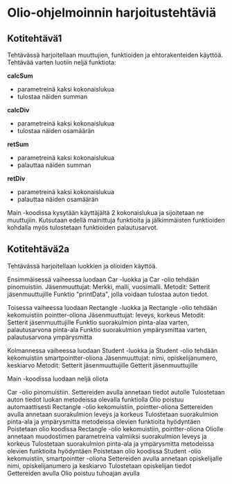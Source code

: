 # Olio-ohjelmoinnin harjoitustehtäviä

## Kotitehtävä1

Tehtävässä harjoitellaan muuttujien, funktioiden ja ehtorakenteiden käyttöä.
Tehtävää varten luotiin neljä funktiota:

**calcSum**

- parametreinä kaksi kokonaislukua
- tulostaa näiden summan

**calcDiv**

- parametreinä kaksi kokonaislukua
- tulostaa näiden osamäärän

**retSum**

- parametreinä kaksi kokonaislukua
- palauttaa näiden summan
    
**retDiv**

- parametreinä kaksi kokonaislukua
- palauttaa näiden osamäärän

Main -koodissa kysytään käyttäjältä 2 kokonaislukua ja sijoitetaan ne muuttujiin.
Kutsutaan edellä mainittuja funktioita ja jälkimmäisten funktioiden kohdalla myös tulostetaan funktioiden palautusarvot.

## Kotitehtävä2a

Tehtävässä harjoitellaan luokkien ja olioiden käyttöä.

Ensimmäisessä vaiheessa luodaan Car -luokka ja Car -olio tehdään pinomuistiin.
Jäsenmuuttujat:
    Merkki, malli, vuosimalli.
Metodit:
    Setterit jäsenmuuttujille
    Funktio "printData", jolla voidaan tulostaa auton tiedot.

Toisessa vaiheessa luodaan Rectangle -luokka ja Rectangle -olio tehdään kekomuistiin pointter-oliona
Jäsenmuuttujat:
    leveys, korkeus
Metodit:
    Setterit jäsenmuuttujille
    Funktio suorakulmion pinta-alaa varten, palautusarvona pinta-ala
    Funktio suorakulmion ympärysmittaa varten, palautusarvona ympärysmitta

Kolmannessa vaiheessa luodaan Student -luokka ja Student -olio tehdään kekomuistiin smartpointter-oliona
Jäsenmuuttujat:
    nimi, opiskelijanumero, keskiarvo
Metodit:
    Setterit jäsenmuuttujille
    Getterit jäsenmuuttujille

Main -koodissa luodaan neljä oliota

Car -olio pinomuistiin.
    Settereiden avulla annetaan tiedot autolle
    Tulostetaan auton tiedot luokan metodeissa olevalla funktiolla
    Olio poistuu automaattisesti
Rectangle -olio kekomuistiin, pointter-oliona
    Settereiden avulla annetaan suorakulmion leveys ja korkeus
    Tulostetaan suorakulmion pinta-ala ja ympärysmitta metodeissa olevien funktioita hyödyntäen
    Poistetaan olio koodissa
Rectangle -olio kekomuistiin, pointter-oliona
    Oliolle annetaan muodostimen parametreina valmiiksi suorakulmion leveys ja korkeus
    Tulostetaan suorakulmion pinta-ala ja ympärysmitta metodeissa olevien funktioita hyödyntäen
    Poistetaan olio koodissa
Student -olio kekomuistiin, smartpointter -oliona
    Settereiden avulla annetaan opiskelijalle nimi, opiskelijanumero ja keskiarvo
    Tulostetaan opiskelijan tiedot Gettereiden avulla
    Olio poistuu tuhoajan avulla



